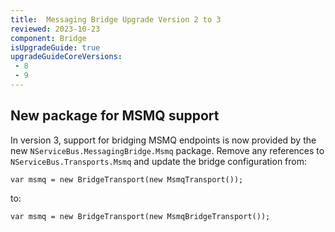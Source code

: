 ```yaml
---
title:  Messaging Bridge Upgrade Version 2 to 3
reviewed: 2023-10-23
component: Bridge
isUpgradeGuide: true
upgradeGuideCoreVersions:
 - 8
 - 9
---
```


## New package for MSMQ support

In version 3, support for bridging MSMQ endpoints is now provided by the new `NServiceBus.MessagingBridge.Msmq` package. Remove any references to `NServiceBus.Transports.Msmq` and update the bridge configuration from:

`var msmq = new BridgeTransport(new MsmqTransport());`

to:

`var msmq = new BridgeTransport(new MsmqBridgeTransport());`
